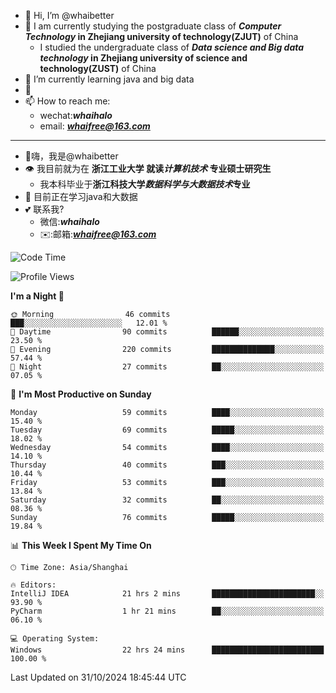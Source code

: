 - 👋 Hi, I’m @whaibetter
- 👀 I am currently studying the postgraduate class of ***Computer Technology* in Zhejiang university of technology(ZJUT)** of China
  -  I studied the undergraduate class of ***Data science and Big data technology* in Zhejiang university of science and technology(ZUST)** of China
- 🌱 I’m currently learning java and big data
- 💞️ 
- 📫 How to reach me: 
  - wechat:***whaihalo***
  - email: ***whaifree@163.com***
 ------------------------
- 👋嗨，我是@whaibetter
- 👁 我目前就为在 **浙江工业大学 就读*计算机技术* 专业硕士研究生**
  - 我本科毕业于**浙江科技大学*数据科学与大数据技术*专业**
- 🌴 目前正在学习java和大数据
- 💕 联系我?
  - 微信:***whaihalo***
  - ✉️:邮箱:***whaifree@163.com***

<!--START_SECTION:waka-->
![Code Time](http://img.shields.io/badge/Code%20Time-580%20hrs%2053%20mins-blue)

![Profile Views](http://img.shields.io/badge/Profile%20Views-0-blue)

**I'm a Night 🦉** 

```text
🌞 Morning                46 commits          ███░░░░░░░░░░░░░░░░░░░░░░   12.01 % 
🌆 Daytime                90 commits          ██████░░░░░░░░░░░░░░░░░░░   23.50 % 
🌃 Evening                220 commits         ██████████████░░░░░░░░░░░   57.44 % 
🌙 Night                  27 commits          ██░░░░░░░░░░░░░░░░░░░░░░░   07.05 % 
```
📅 **I'm Most Productive on Sunday** 

```text
Monday                   59 commits          ████░░░░░░░░░░░░░░░░░░░░░   15.40 % 
Tuesday                  69 commits          █████░░░░░░░░░░░░░░░░░░░░   18.02 % 
Wednesday                54 commits          ████░░░░░░░░░░░░░░░░░░░░░   14.10 % 
Thursday                 40 commits          ███░░░░░░░░░░░░░░░░░░░░░░   10.44 % 
Friday                   53 commits          ███░░░░░░░░░░░░░░░░░░░░░░   13.84 % 
Saturday                 32 commits          ██░░░░░░░░░░░░░░░░░░░░░░░   08.36 % 
Sunday                   76 commits          █████░░░░░░░░░░░░░░░░░░░░   19.84 % 
```


📊 **This Week I Spent My Time On** 

```text
🕑︎ Time Zone: Asia/Shanghai

🔥 Editors: 
IntelliJ IDEA            21 hrs 2 mins       ███████████████████████░░   93.90 % 
PyCharm                  1 hr 21 mins        ██░░░░░░░░░░░░░░░░░░░░░░░   06.10 % 

💻 Operating System: 
Windows                  22 hrs 24 mins      █████████████████████████   100.00 % 
```


 Last Updated on 31/10/2024 18:45:44 UTC
<!--END_SECTION:waka-->
